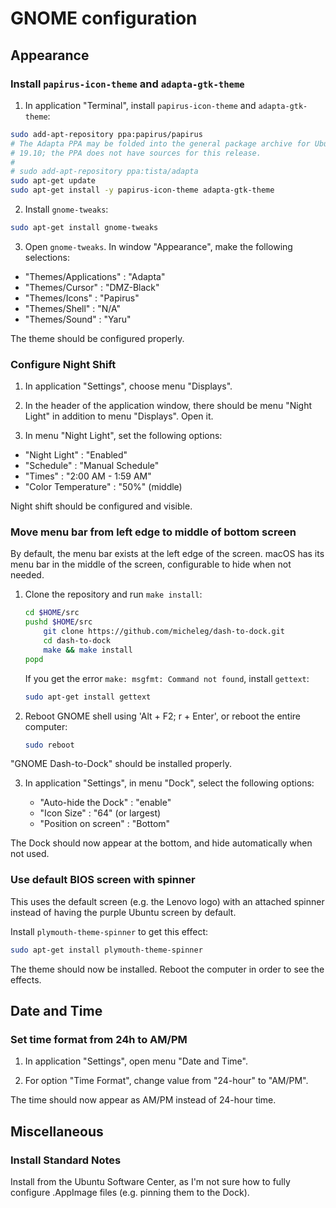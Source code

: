 # GNOME configuration

## Appearance

### Install `papirus-icon-theme` and `adapta-gtk-theme`

1. In application "Terminal", install `papirus-icon-theme` and `adapta-gtk-theme`:

```bash
sudo add-apt-repository ppa:papirus/papirus
# The Adapta PPA may be folded into the general package archive for Ubuntu
# 19.10; the PPA does not have sources for this release.
#
# sudo add-apt-repository ppa:tista/adapta
sudo apt-get update
sudo apt-get install -y papirus-icon-theme adapta-gtk-theme
```

2. Install `gnome-tweaks`:

```bash
sudo apt-get install gnome-tweaks
```

3. Open `gnome-tweaks`. In window "Appearance", make the following selections:

- "Themes/Applications" : "Adapta"
- "Themes/Cursor" : "DMZ-Black"
- "Themes/Icons" : "Papirus"
- "Themes/Shell" : "N/A"
- "Themes/Sound" : "Yaru"

The theme should be configured properly.

### Configure Night Shift

1. In application "Settings", choose menu "Displays".

2. In the header of the application window, there should be menu "Night Light"
   in addition to menu "Displays". Open it.

3. In menu "Night Light", set the following options:

- "Night Light" : "Enabled"
- "Schedule" : "Manual Schedule"
- "Times" : "2:00 AM - 1:59 AM"
- "Color Temperature" : "50%" (middle)

Night shift should be configured and visible.

### Move menu bar from left edge to middle of bottom screen

By default, the menu bar exists at the left edge of the screen. macOS has its
menu bar in the middle of the screen, configurable to hide when not needed.

1.  Clone the repository and run `make install`:

    ```bash
    cd $HOME/src
    pushd $HOME/src
        git clone https://github.com/micheleg/dash-to-dock.git
        cd dash-to-dock
        make && make install
    popd
    ```

    If you get the error `make: msgfmt: Command not found`, install `gettext`:

    ```bash
    sudo apt-get install gettext
    ```

2.  Reboot GNOME shell using 'Alt + F2; r + Enter', or reboot the entire
    computer:

    ```bash
    sudo reboot
    ```

"GNOME Dash-to-Dock" should be installed properly.

3.  In application "Settings", in menu "Dock", select the following options:

    - "Auto-hide the Dock" : "enable"
    - "Icon Size" : "64" (or largest)
    - "Position on screen" : "Bottom"

The Dock should now appear at the bottom, and hide automatically when not used.

### Use default BIOS screen with spinner

This uses the default screen (e.g. the Lenovo logo) with an attached spinner
instead of having the purple Ubuntu screen by default.

Install `plymouth-theme-spinner` to get this effect:

```bash
sudo apt-get install plymouth-theme-spinner
```

The theme should now be installed. Reboot the computer in order to see the
effects.

## Date and Time

### Set time format from 24h to AM/PM

1. In application "Settings", open menu "Date and Time".

2. For option "Time Format", change value from "24-hour" to "AM/PM".

The time should now appear as AM/PM instead of 24-hour time.

## Miscellaneous

### Install Standard Notes

Install from the Ubuntu Software Center, as I'm not sure how to fully configure
.AppImage files (e.g. pinning them to the Dock).
